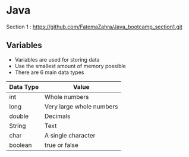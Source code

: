 # Java

Section 1 : https://github.com/FatemaZahra/Java_bootcamp_section1.git

## Variables

- Variables are used for storing data
- Use the smallest amount of memory possible
- There are 6 main data types

| Data Type | Value                    |
| --------- | ------------------------ |
| int       | Whole numbers            |
| long      | Very large whole numbers |
| double    | Decimals                 |
| String    | Text                     |
| char      | A single character       |
| boolean   | true or false            |
